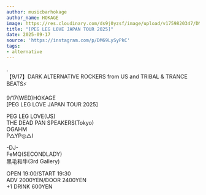 ```yaml
---
author: musicbarhokage
author_name: HOKAGE
image: https://res.cloudinary.com/ds9j0yzsf/image/upload/v1759820347/DM69LySyPkC.jpg
title: "[PEG LEG LOVE JAPAN TOUR 2025]"
date: 2025-09-17
source: 'https://instagram.com/p/DM69LySyPkC'
tags:
- alternative
---
```

.<br>
【9/17】DARK ALTERNATIVE ROCKERS from US and TRIBAL & TRANCE BEATS⚡️

9/17(WED)HOKAGE<br>
[PEG LEG LOVE JAPAN TOUR 2025]

PEG LEG LOVE(US)<br>
THE DEAD PAN SPEAKERS(Tokyo)<br>
OGAHM<br>
P△YP◎△I

-DJ-<br>
FeMQ(SECONDLADY)<br>
黒毛和牛(3rd Gallery)

OPEN 19:00/START 19:30<br>
ADV 2000YEN/DOOR 2400YEN<br>
+1 DRINK 600YEN